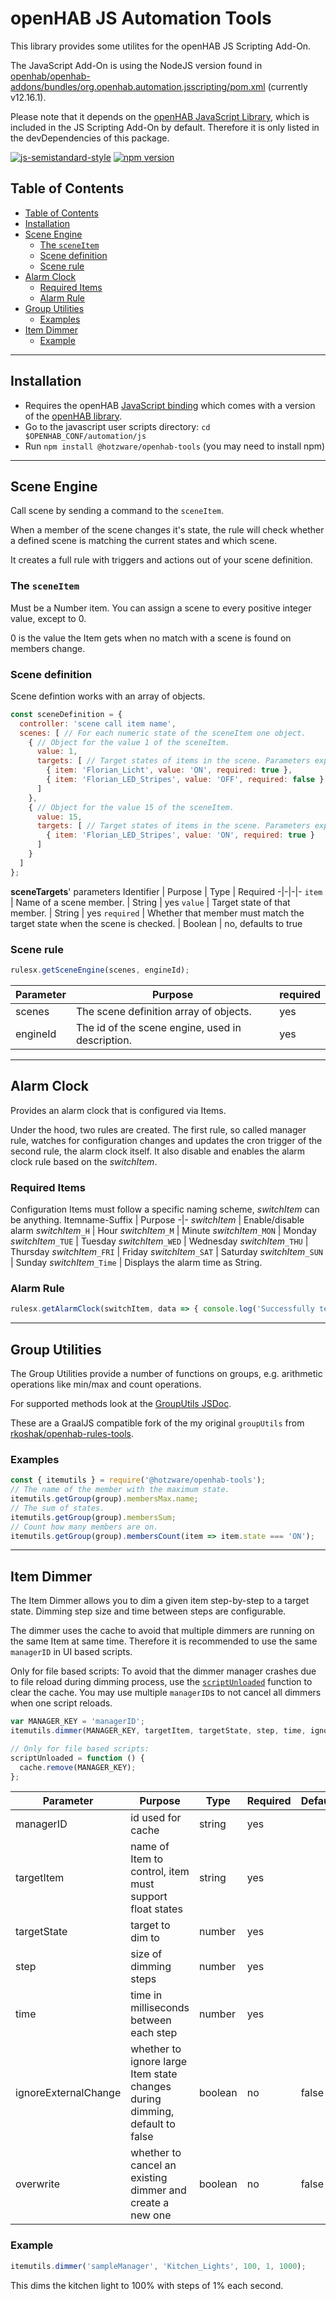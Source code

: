 # openHAB JS Automation Tools

This library provides some utilites for the openHAB JS Scripting Add-On.

The JavaScript Add-On is using the NodeJS version found in [openhab/openhab-addons/bundles/org.openhab.automation.jsscripting/pom.xml](https://github.com/openhab/openhab-addons/blob/main/bundles/org.openhab.automation.jsscripting/pom.xml#L53) (currently v12.16.1).

Please note that it depends on the [openHAB JavaScript Library](https://github.com/openhab/openhab-js), which is included in the JS Scripting Add-On by default.
Therefore it is only listed in the devDependencies of this package.

[![js-semistandard-style](https://img.shields.io/badge/code%20style-semistandard-brightgreen.svg)](https://github.com/standard/semistandard)
[![npm version](https://badge.fury.io/js/@hotzware%2Fopenhab-tools.svg)](https://badge.fury.io/js/@hotzware%2Fopenhab-tools)

## Table of Contents
- [Table of Contents](#table-of-contents)
- [Installation](#installation)
- [Scene Engine](#scene-engine)
  - [The `sceneItem`](#the-sceneitem)
  - [Scene definition](#scene-definition)
  - [Scene rule](#scene-rule)
- [Alarm Clock](#alarm-clock)
  - [Required Items](#required-items)
  - [Alarm Rule](#alarm-rule)
- [Group Utilities](#group-utilities)
  - [Examples](#examples)
- [Item Dimmer](#item-dimmer)
  - [Example](#example)

***
## Installation

- Requires the openHAB [JavaScript binding](https://www.openhab.org/addons/automation/jsscripting/) which comes with a version of the [openHAB
library](https://www.npmjs.com/package/openhab).
- Go to the javascript user scripts directory: `cd $OPENHAB_CONF/automation/js`
- Run `npm install @hotzware/openhab-tools` (you may need to install npm)

***
## Scene Engine
Call scene by sending a command to the `sceneItem`.

When a member of the scene changes it's state, the rule will check whether a 
defined scene is matching the current states and which scene.

It creates a full rule with triggers and actions out of your scene definition.

### The `sceneItem`
Must be a Number item.
You can assign a scene to every positive integer value, 
except to 0.

0 is the value the Item gets when no match with a scene is found on members change.

### Scene definition
Scene defintion works with an array of objects.
```javascript
const sceneDefinition = {
  controller: 'scene call item name',
  scenes: [ // For each numeric state of the sceneItem one object.
    { // Object for the value 1 of the sceneItem.
      value: 1,
      targets: [ // Target states of items in the scene. Parameters explained later.
        { item: 'Florian_Licht', value: 'ON', required: true },
        { item: 'Florian_LED_Stripes', value: 'OFF', required: false }
      ] 
    },
    { // Object for the value 15 of the sceneItem.
      value: 15,
      targets: [ // Target states of items in the scene. Parameters explained later.
        { item: 'Florian_LED_Stripes', value: 'ON', required: true }
      ]
    }
  ]
};
```
__sceneTargets__' parameters
Identifier | Purpose | Type | Required
-|-|-|-
`item` | Name of a scene member. | String | yes
`value` | Target state of that member. | String | yes
`required` | Whether that member must match the target state when the scene is checked. | Boolean | no, defaults to true

### Scene rule
```javascript
rulesx.getSceneEngine(scenes, engineId);
```
Parameter | Purpose | required
-|-|-
scenes | The scene definition array of objects. | yes
engineId | The id of the scene engine, used in description. | yes

***
## Alarm Clock
Provides an alarm clock that is configured via Items.

Under the hood, two rules are created. The first rule, so called manager rule, watches for configuration changes and updates the cron trigger of the second rule, the alarm clock itself.
It also disable and enables the alarm clock rule based on the _switchItem_.

### Required Items
Configuration Items must follow a specific naming scheme, _switchItem_ can be anything.
Itemname-Suffix | Purpose
-|-
_switchItem_ | Enable/disable alarm
_switchItem_``_H`` | Hour
_switchItem_``_M`` | Minute
_switchItem_``_MON`` | Monday
_switchItem_``_TUE`` | Tuesday
_switchItem_``_WED`` | Wednesday
_switchItem_``_THU`` | Thursday
_switchItem_``_FRI`` | Friday
_switchItem_``_SAT`` | Saturday
_switchItem_``_SUN`` | Sunday
_switchItem_``_Time`` | Displays the alarm time as String.

### Alarm Rule
```javascript
rulesx.getAlarmClock(switchItem, data => { console.log('Successfully tested alarm clock.'); });
```

***
## Group Utilities
The Group Utilities provide a number of functions on groups, e.g. arithmetic operations like min/max and count operations.

For supported methods look at the [GroupUtils JSDoc](https://florian-h05.github.io/openhab-js-tools/itemutils.GroupUtils.html).

These are a GraalJS compatible fork of the my original `groupUtils` from [rkoshak/openhab-rules-tools](https://github.com/rkoshak/openhab-rules-tools/tree/main/group_utils).

### Examples
```javascript
const { itemutils } = require('@hotzware/openhab-tools');
// The name of the member with the maximum state.
itemutils.getGroup(group).membersMax.name;
// The sum of states.
itemutils.getGroup(group).membersSum;
// Count how many members are on.
itemutils.getGroup(group).membersCount(item => item.state === 'ON');
```

***
## Item Dimmer
The Item Dimmer allows you to dim a given item step-by-step to a target state.
Dimming step size and time between steps are configurable.

The dimmer uses the cache to avoid that multiple dimmers are running on the same Item at same time.
Therefore it is recommended to use the same `managerID` in UI based scripts.

Only for file based scripts: To avoid that the dimmer manager crashes due to file reload during dimming process, use the [`scriptUnloaded`](https://github.com/openhab/openhab-js#scriptunloaded) function to clear the cache. 
You may use multiple `managerID`s to not cancel all dimmers when one script reloads.

```javascript
var MANAGER_KEY = 'managerID';
itemutils.dimmer(MANAGER_KEY, targetItem, targetState, step, time, ignoreExternalChange);

// Only for file based scripts:
scriptUnloaded = function () {
  cache.remove(MANAGER_KEY);
};
```
| Parameter            | Purpose                                                                     | Type    | Required | Default |
|----------------------|-----------------------------------------------------------------------------|---------|----------|---------|
| managerID            | id used for cache                                                           | string  | yes      |         |
| targetItem           | name of Item to control, item must support float states                     | string  | yes      |         |
| targetState          | target to dim to                                                            | number  | yes      |         |
| step                 | size of dimming steps                                                       | number  | yes      |         |
| time                 | time in milliseconds between each step                                      | number  | yes      |         |
| ignoreExternalChange | whether to ignore large Item state changes during dimming, default to false | boolean | no       | false   |
| overwrite            | whether to cancel an existing dimmer and create a new one                   | boolean | no       | false   |

### Example
```javascript
itemutils.dimmer('sampleManager', 'Kitchen_Lights', 100, 1, 1000);
```
This dims the kitchen light to 100% with steps of 1% each second.
